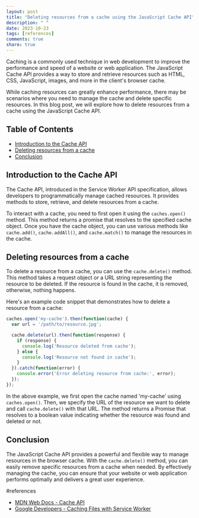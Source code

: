 ```yaml
---
layout: post
title: "Deleting resources from a cache using the JavaScript Cache API"
description: " "
date: 2023-10-23
tags: [references]
comments: true
share: true
---
```


Caching is a commonly used technique in web development to improve the performance and speed of a website or web application. The JavaScript Cache API provides a way to store and retrieve resources such as HTML, CSS, JavaScript, images, and more in the client's browser cache.

While caching resources can greatly enhance performance, there may be scenarios where you need to manage the cache and delete specific resources. In this blog post, we will explore how to delete resources from a cache using the JavaScript Cache API.

## Table of Contents
- [Introduction to the Cache API](#introduction-to-the-cache-api)
- [Deleting resources from a cache](#deleting-resources-from-a-cache)
- [Conclusion](#conclusion)

## Introduction to the Cache API

The Cache API, introduced in the Service Worker API specification, allows developers to programmatically manage cached resources. It provides methods to store, retrieve, and delete resources from a cache.

To interact with a cache, you need to first open it using the `caches.open()` method. This method returns a promise that resolves to the specified cache object. Once you have the cache object, you can use various methods like `cache.add()`, `cache.addAll()`, and `cache.match()` to manage the resources in the cache.

## Deleting resources from a cache

To delete a resource from a cache, you can use the `cache.delete()` method. This method takes a request object or a URL string representing the resource to be deleted. If the resource is found in the cache, it is removed, otherwise, nothing happens.

Here's an example code snippet that demonstrates how to delete a resource from a cache:

```javascript
caches.open('my-cache').then(function(cache) {
  var url = '/path/to/resource.jpg';

  cache.delete(url).then(function(response) {
    if (response) {
      console.log('Resource deleted from cache');
    } else {
      console.log('Resource not found in cache');
    }
  }).catch(function(error) {
    console.error('Error deleting resource from cache:', error);
  });
});
```

In the above example, we first open the cache named 'my-cache' using `caches.open()`. Then, we specify the URL of the resource we want to delete and call `cache.delete()` with that URL. The method returns a Promise that resolves to a boolean value indicating whether the resource was found and deleted or not.

## Conclusion

The JavaScript Cache API provides a powerful and flexible way to manage resources in the browser cache. With the `cache.delete()` method, you can easily remove specific resources from a cache when needed. By effectively managing the cache, you can ensure that your website or web application performs optimally and delivers a great user experience.

#references
- [MDN Web Docs - Cache API](https://developer.mozilla.org/en-US/docs/Web/API/Cache)
- [Google Developers - Caching Files with Service Worker](https://developers.google.com/web/fundamentals/codelabs/offline/caching-files-with-service-worker)